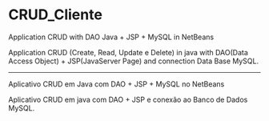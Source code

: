 CRUD_Cliente
============



Application CRUD with DAO Java + JSP + MySQL in NetBeans

Application CRUD (Create, Read, Update e Delete) in java with DAO(Data Access Object) + JSP(JavaServer Page) and connection Data Base MySQL.


---------------------------



Aplicativo CRUD em Java com DAO + JSP + MySQL no NetBeans

Aplicativo CRUD em java com DAO + JSP e conexão ao Banco de Dados MySQL.
